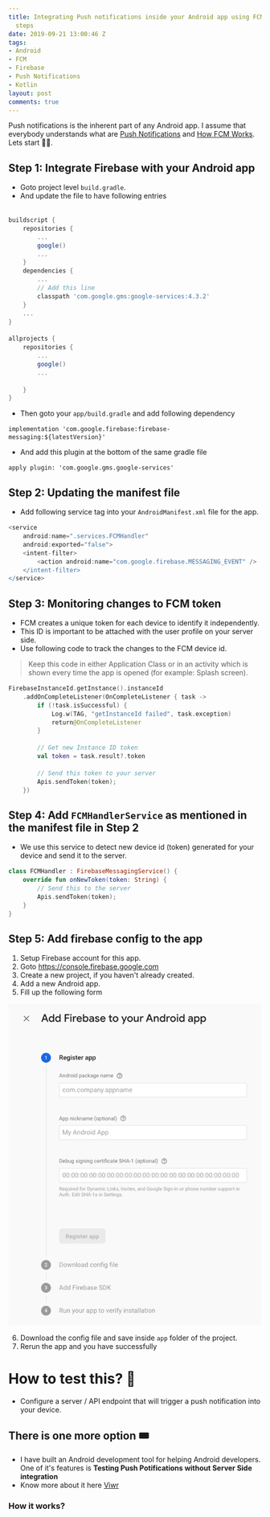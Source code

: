 ```yaml
---
title: Integrating Push notifications inside your Android app using FCM in 5 simple
  steps
date: 2019-09-21 13:00:46 Z
tags:
- Android
- FCM
- Firebase
- Push Notifications
- Kotlin
layout: post
comments: true
---
```


Push notifications is the inherent part of any Android app. I assume that everybody understands what are [Push Notifications](https://www.airship.com/resources/explainer/push-notifications-explained/?utm_source=googleplus_sumo_share&utm_medium=website&utm_campaign=ua_web) and [How FCM Works](https://firebase.google.com/docs/cloud-messaging). Lets start 👨‍💻.

## Step 1: Integrate Firebase with your Android app

- Goto project level `build.gradle`.
- And update the file to have following entries

```groovy

buildscript {
    repositories {
        ...
        google()
        ...
    }
    dependencies {
        ...
        // Add this line
        classpath 'com.google.gms:google-services:4.3.2'
    }
    ...
}

allprojects {
    repositories {
        ...
        google()
        ...

    }
}
```

- Then goto your `app/build.gradle` and add following dependency

```
implementation 'com.google.firebase:firebase-messaging:${latestVersion}'
```

- And add this plugin at the bottom of the same gradle file

```
apply plugin: 'com.google.gms.google-services'
```

## Step 2: Updating the manifest file

- Add following service tag into your `AndroidManifest.xml` file for the app.

```groovy
<service
    android:name=".services.FCMHandler"
    android:exported="false">
    <intent-filter>
        <action android:name="com.google.firebase.MESSAGING_EVENT" />
    </intent-filter>
</service>

```

## Step 3: Monitoring changes to FCM token

- FCM creates a unique token for each device to identify it independently.
- This ID is important to be attached with the user profile on your server side.
- Use following code to track the changes to the FCM device id.

> Keep this code in either Application Class or in an activity which is shown every time the app is opened (for example: Splash screen).

```kotlin
FirebaseInstanceId.getInstance().instanceId
    .addOnCompleteListener(OnCompleteListener { task ->
        if (!task.isSuccessful) {
            Log.w(TAG, "getInstanceId failed", task.exception)
            return@OnCompleteListener
        }

        // Get new Instance ID token
        val token = task.result?.token

        // Send this token to your server
        Apis.sendToken(token);
    })
```

## Step 4: Add `FCMHandlerService` as mentioned in the manifest file in Step 2

- We use this service to detect new device id (token) generated for your device and send it to the server.

```kotlin
class FCMHandler : FirebaseMessagingService() {
    override fun onNewToken(token: String) {
        // Send this to the server
        Apis.sendToken(token);
    }
}
```

## Step 5: Add firebase config to the app

1. Setup Firebase account for this app.
2. Goto https://console.firebase.google.com
3. Create a new project, if you haven't already created.
4. Add a new Android app.
5. Fill up the following form

![img1](https://raw.githubusercontent.com/akshaydeo/blog/master/public/images/firebase_form_add_app.png)

6. Download the config file and save inside `app` folder of the project.
7. Rerun the app and you have successfully

# How to test this? 🤔

- Configure a server / API endpoint that will trigger a push notification into your device.

## There is one more option 🎟

- I have built an Android development tool for helping Android developers. One of it's features is **Testing Push Potifications without Server Side integration**
- Know more about it here [Viwr](https://www.viwr.app)

### How it works?
